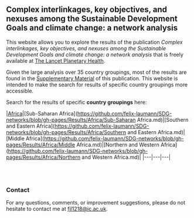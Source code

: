 ## Complex interlinkages, key objectives, and nexuses among the Sustainable Development Goals and climate change: a network analysis

This website allows you to explore the results of the publication *Complex interlinkages, key objectives, and nexuses among the Sustainable Development Goals and climate change: a network analysis* that is freely available at [The Lancet Planetary Health](https://www.thelancet.com/journals/lanplh/article/PIIS2542-5196(22)00070-5/fulltext).

Given the large analysis over 35 country groupings, most of the results are found in the [Supplementary Material](https://www.thelancet.com/journals/lanplh/article/PIIS2542-5196(22)00070-5/fulltext#supplementaryMaterial) of this publication. This website is intended to make the search for results of specific country groupings more accessible.



Search for the results of specific **country groupings** here:

|[Africa](https://github.com/felix-laumann/SDG-networks/blob/gh-pages/Results/Africa/Africa.md)|[Sub-Saharan Africa](https://github.com/felix-laumann/SDG-networks/blob/gh-pages/Results/Africa/Sub-Saharan Africa.md)|[Southern and Eastern Africa](https://github.com/felix-laumann/SDG-networks/blob/gh-pages/Results/Africa/Southern and Eastern Africa.md)|[Middle Africa](https://github.com/felix-laumann/SDG-networks/blob/gh-pages/Results/Africa/Middle Africa.md)|[Northern and Western Africa](https://github.com/felix-laumann/SDG-networks/blob/gh-pages/Results/Africa/Northern and Western Africa.md)|
|---|---|---|





<br>
<br>

### Contact

For any questions, comments, or improvement suggestions, please do not hesitate to contact me at [fjl1218@ic.ac.uk](mailto:fjl1218@ic.ac.uk).
